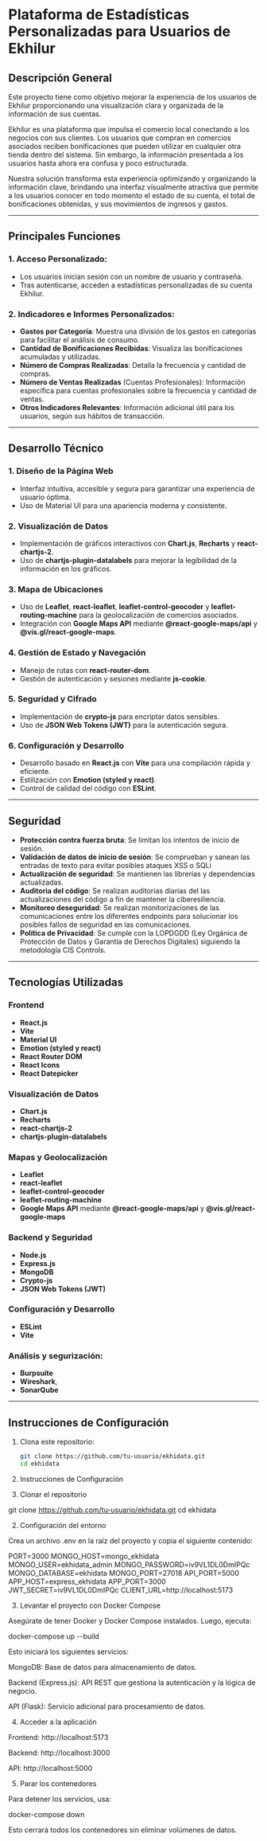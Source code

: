 # Plataforma de Estadísticas Personalizadas para Usuarios de Ekhilur

## **Descripción General**
Este proyecto tiene como objetivo mejorar la experiencia de los usuarios de Ekhilur proporcionando una visualización clara y organizada de la información de sus cuentas. 

Ekhilur es una plataforma que impulsa el comercio local conectando a los negocios con sus clientes. Los usuarios que compran en comercios asociados reciben bonificaciones que pueden utilizar en cualquier otra tienda dentro del sistema. Sin embargo, la información presentada a los usuarios hasta ahora era confusa y poco estructurada.

Nuestra solución transforma esta experiencia optimizando y organizando la información clave, brindando una interfaz visualmente atractiva que permite a los usuarios conocer en todo momento el estado de su cuenta, el total de bonificaciones obtenidas, y sus movimientos de ingresos y gastos.

---

## **Principales Funciones**
### 1. **Acceso Personalizado**:
- Los usuarios inician sesión con un nombre de usuario y contraseña.
- Tras autenticarse, acceden a estadísticas personalizadas de su cuenta Ekhilur.

### 2. **Indicadores e Informes Personalizados**:
- **Gastos por Categoría**: Muestra una división de los gastos en categorías para facilitar el análisis de consumo.
- **Cantidad de Bonificaciones Recibidas**: Visualiza las bonificaciones acumuladas y utilizadas.
- **Número de Compras Realizadas**: Detalla la frecuencia y cantidad de compras.
- **Número de Ventas Realizadas** (Cuentas Profesionales): Información específica para cuentas profesionales sobre la frecuencia y cantidad de ventas.
- **Otros Indicadores Relevantes**: Información adicional útil para los usuarios, según sus hábitos de transacción.

---

## **Desarrollo Técnico**
### **1. Diseño de la Página Web**
- Interfaz intuitiva, accesible y segura para garantizar una experiencia de usuario óptima.
- Uso de Material UI para una apariencia moderna y consistente.

### **2. Visualización de Datos**
- Implementación de gráficos interactivos con **Chart.js**, **Recharts** y **react-chartjs-2**.
- Uso de **chartjs-plugin-datalabels** para mejorar la legibilidad de la información en los gráficos.

### **3. Mapa de Ubicaciones**
- Uso de **Leaflet**, **react-leaflet**, **leaflet-control-geocoder** y **leaflet-routing-machine** para la geolocalización de comercios asociados.
- Integración con **Google Maps API** mediante **@react-google-maps/api** y **@vis.gl/react-google-maps**.

### **4. Gestión de Estado y Navegación**
- Manejo de rutas con **react-router-dom**.
- Gestión de autenticación y sesiones mediante **js-cookie**.

### **5. Seguridad y Cifrado**
- Implementación de **crypto-js** para encriptar datos sensibles.
- Uso de **JSON Web Tokens (JWT)** para la autenticación segura.

### **6. Configuración y Desarrollo**
- Desarrollo basado en **React.js** con **Vite** para una compilación rápida y eficiente.
- Estilización con **Emotion (styled y react)**.
- Control de calidad del código con **ESLint**.

---

## **Seguridad**
- **Protección contra fuerza bruta**: Se limitan los intentos de inicio de sesión.
- **Validación de datos de inicio de sesión**: Se comprueban y sanean las entradas de texto para evitar posibles ataques XSS o SQLi
- **Actualización de seguridad**: Se mantienen las librerías y dependencias actualizadas.
- **Auditoria del código**: Se realizan auditorias diarias del las actualizaciones del código a fin de mantener la ciberesiliencia.
- **Monitoreo deseguridad**: Se realizan monitorizaciones de las comunicaciones entre los diferentes endpoints para solucionar los posibles fallos de seguridad en las comunicaciones.
- **Política de Privacidad**: Se cumple con la LOPDGDD (Ley Orgánica de Protección de Datos y Garantía de Derechos Digitales) siguiendo la metodología CIS Controls. 

---

## **Tecnologías Utilizadas**
### **Frontend**
- **React.js**
- **Vite**
- **Material UI**
- **Emotion (styled y react)**
- **React Router DOM**
- **React Icons**
- **React Datepicker**

### **Visualización de Datos**
- **Chart.js**
- **Recharts**
- **react-chartjs-2**
- **chartjs-plugin-datalabels**

### **Mapas y Geolocalización**
- **Leaflet**
- **react-leaflet**
- **leaflet-control-geocoder**
- **leaflet-routing-machine**
- **Google Maps API** mediante **@react-google-maps/api** y **@vis.gl/react-google-maps**

### **Backend y Seguridad**
- **Node.js**
- **Express.js**
- **MongoDB**
- **Crypto-js**
- **JSON Web Tokens (JWT)**

### **Configuración y Desarrollo**
- **ESLint**
- **Vite**

### **Análisis y segurización**: 
- **Burpsuite**
- **Wireshark**, 
- **SonarQube**

---

## **Instrucciones de Configuración**
1. Clona este repositorio:
   ```bash
   git clone https://github.com/tu-usuario/ekhidata.git
   cd ekhidata
   ```
2. Instrucciones de Configuración

1. Clonar el repositorio

git clone https://github.com/tu-usuario/ekhidata.git
cd ekhidata

2. Configuración del entorno

Crea un archivo .env en la raíz del proyecto y copia el siguiente contenido:

PORT=3000
MONGO_HOST=mongo_ekhidata
MONGO_USER=ekhidata_admin
MONGO_PASSWORD=iv9VL1DL0DmIPQc
MONGO_DATABASE=ekhidata
MONGO_PORT=27018
API_PORT=5000
APP_HOST=express_ekhidata
APP_PORT=3000
JWT_SECRET=iv9VL1DL0DmIPQc
CLIENT_URL=http://localhost:5173

3. Levantar el proyecto con Docker Compose

Asegúrate de tener Docker y Docker Compose instalados. Luego, ejecuta:

docker-compose up --build

Esto iniciará los siguientes servicios:

MongoDB: Base de datos para almacenamiento de datos.

Backend (Express.js): API REST que gestiona la autenticación y la lógica de negocio.

API (Flask): Servicio adicional para procesamiento de datos.

4. Acceder a la aplicación

Frontend: http://localhost:5173

Backend: http://localhost:3000

API: http://localhost:5000

5. Parar los contenedores

Para detener los servicios, usa:

docker-compose down

Esto cerrará todos los contenedores sin eliminar volúmenes de datos.

